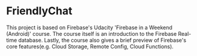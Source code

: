 # FriendlyChat

This project is based on Firebase's Udacity 'Firebase in a Weekend (Android)' course.
The course itself is an introduction to the Firebase Real-time database. Lastly, the course
also gives a brief preview of Firebase's core features(e.g. Cloud Storage, Remote Config, Cloud
Functions).
